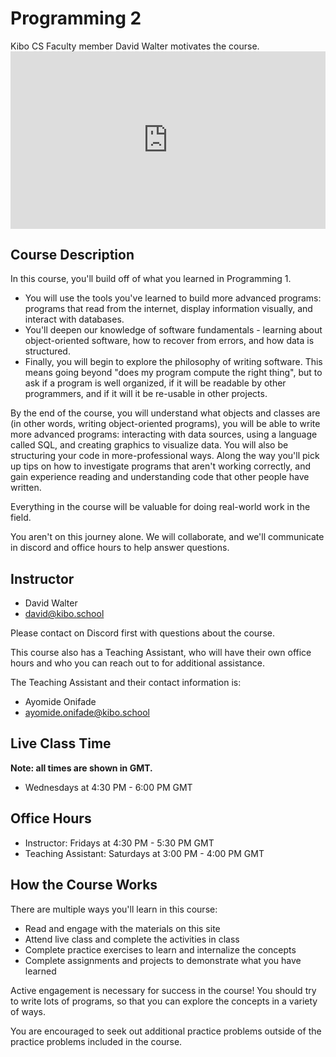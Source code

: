 # Programming 2

<aside>
Kibo CS Faculty member David Walter motivates the course.
</aside>

<div style="position: relative; padding-bottom: 56.25%; height: 0;"><iframe src="https://www.youtube.com/embed/EF_LiyvI50g?rel=0" title="YouTube video player" frameborder="0" allow="accelerometer; autoplay; clipboard-write; encrypted-media; gyroscope; picture-in-picture" allowfullscreen style="position: absolute; top: 0; left: 0; width: 100%; height: 100%;"></iframe></div>

## Course Description

In this course, you'll build off of what you learned in Programming 1.

- You will use the tools you've learned to build more advanced programs:
programs that read from the internet, display information visually, and
interact with databases.
- You'll deepen our knowledge of software fundamentals - learning about
object-oriented software, how to recover from errors, and how data
is structured.
- Finally, you will begin to explore the philosophy of writing software.
This means going beyond "does my program compute the right thing",
but to ask if a program is well organized, if it will be readable by
other programmers, and if it will it be re-usable in other projects.

By the end of the course, you will understand what objects and classes are
(in other words, writing object-oriented programs),
you will be able to write more advanced programs:
interacting with data sources, using a language called SQL,
and creating graphics to visualize data. You will
also be structuring your code in more-professional ways.
Along the way you'll pick up tips on how to investigate programs that aren't working correctly, and gain experience reading and understanding code that other people have written.

Everything in the course will be valuable for doing real-world work in the field.

You aren't on this journey alone. We will collaborate, and we'll communicate in discord and office hours to help answer questions.

## Instructor

- David Walter
- [david@kibo.school](mailto:david@kibo.school)

Please contact on Discord first with questions about the course.

This course also has a Teaching Assistant, who will have their own office hours and who you can reach out to for additional assistance.  

The Teaching Assistant and their contact information is:

- Ayomide  Onifade
- [ayomide.onifade@kibo.school](mailto:ayomide.onifade@kibo.school)

## Live Class Time
<!-- UPDATE EACH TERM -->
**Note: all times are shown in GMT.**

- Wednesdays at 4:30 PM - 6:00 PM GMT

## Office Hours
<!-- UPDATE EACH TERM -->
- Instructor: Fridays at 4:30 PM - 5:30 PM GMT
- Teaching Assistant: Saturdays at 3:00 PM - 4:00 PM GMT

## How the Course Works

There are multiple ways you'll learn in this course:

- Read and engage with the materials on this site
- Attend live class and complete the activities in class
- Complete practice exercises to learn and internalize the concepts
- Complete assignments and projects to demonstrate what you have learned

Active engagement is necessary for success in the course! You should try to
write lots of programs, so that you can explore the concepts in a variety of
ways.

You are encouraged to seek out additional practice problems outside of the
practice problems included in the course.
